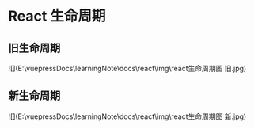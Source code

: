 # React 生命周期

## 旧生命周期

![](E:\vuepressDocs\learningNote\docs\react\img\react生命周期图 旧.jpg)

## 新生命周期

![](E:\vuepressDocs\learningNote\docs\react\img\react生命周期图 新.jpg)
